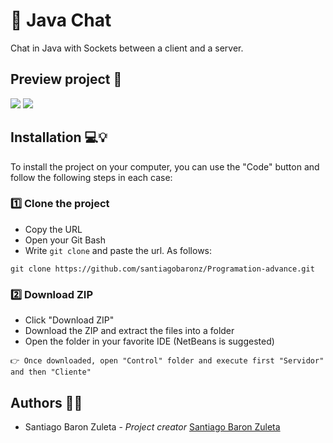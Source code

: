 # 📨 Java Chat

Chat in Java with Sockets between a client and a server.

## Preview project 📸

![](https://i.imgur.com/Dqu2WU3.png)
![](https://i.imgur.com/cgWckyB.png)

## Installation 💻💡

To install the project on your computer, you can use the "Code" button and follow the following steps in each case:

### 1️⃣ Clone the project

- Copy the URL
- Open your Git Bash
- Write ``` git clone ``` and paste the url. As follows:

``` 
git clone https://github.com/santiagobaronz/Programation-advance.git
```

### 2️⃣ Download ZIP

- Click "Download ZIP"
- Download the ZIP and extract the files into a folder
- Open the folder in your favorite IDE (NetBeans is suggested)

```
👉 Once downloaded, open "Control" folder and execute first "Servidor" and then "Cliente"
```
## Authors 🦸‍♀️

- Santiago Baron Zuleta - *Project creator* [Santiago Baron Zuleta](https://github.com/santiagobaronz)